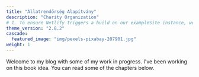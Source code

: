 ```yaml
---
title: "Állatrendőrség Alapítvány"
description: "Charity Organization"
# 1. To ensure Netlify triggers a build on our exampleSite instance, we need to change a file in the exampleSite directory.
theme_version: "2.8.2"
cascade:
  featured_image: "img/pexels-pixabay-207901.jpg"
weight: 1
---
```


Welcome to my blog with some of my work in progress. I've been working on this book idea. You can read some of the chapters below.

